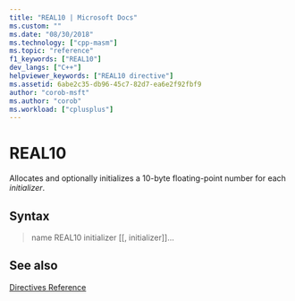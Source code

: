 ```yaml
---
title: "REAL10 | Microsoft Docs"
ms.custom: ""
ms.date: "08/30/2018"
ms.technology: ["cpp-masm"]
ms.topic: "reference"
f1_keywords: ["REAL10"]
dev_langs: ["C++"]
helpviewer_keywords: ["REAL10 directive"]
ms.assetid: 6abe2c35-db96-45c7-82d7-ea6e2f92fbf9
author: "corob-msft"
ms.author: "corob"
ms.workload: ["cplusplus"]
---
```

# REAL10

Allocates and optionally initializes a 10-byte floating-point number for each *initializer*.

## Syntax

> name REAL10 initializer [[, initializer]]...

## See also

[Directives Reference](../../assembler/masm/directives-reference.md)<br/>